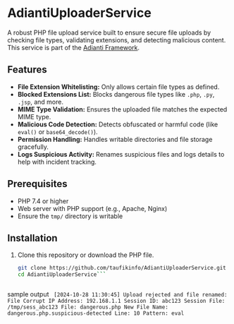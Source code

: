 # AdiantiUploaderService

A robust PHP file upload service built to ensure secure file uploads by checking file types, validating extensions, and detecting malicious content. This service is part of the [Adianti Framework](https://www.adiantiframework.com.br).

## Features

- **File Extension Whitelisting:** Only allows certain file types as defined.
- **Blocked Extensions List:** Blocks dangerous file types like `.php`, `.py`, `.jsp`, and more.
- **MIME Type Validation:** Ensures the uploaded file matches the expected MIME type.
- **Malicious Code Detection:** Detects obfuscated or harmful code (like `eval()` or `base64_decode()`).
- **Permission Handling:** Handles writable directories and file storage gracefully.
- **Logs Suspicious Activity:** Renames suspicious files and logs details to help with incident tracking.

## Prerequisites

- PHP 7.4 or higher
- Web server with PHP support (e.g., Apache, Nginx)
- Ensure the `tmp/` directory is writable

## Installation

1. Clone this repository or download the PHP file.
   ```bash
   git clone https://github.com/taufikinfo/AdiantiUploaderService.git
   cd AdiantiUploaderService```
   
   

sample output
	```	
	[2024-10-28 11:30:45] Upload rejected and file renamed: File Corrupt
	IP Address: 192.168.1.1
	Session ID: abc123
	Session File: /tmp/sess_abc123
	File: dangerous.php
	New File Name: dangerous.php.suspicious-detected
	Line: 10
	Pattern: eval
	```